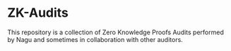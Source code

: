 # ZK-Audits
This repository is a collection of Zero Knowledge Proofs Audits performed by Nagu and sometimes in collaboration with other auditors.
